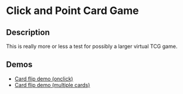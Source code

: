 # Click and Point Card Game
## Description
This is really more or less a test for possibly a larger virtual TCG game.

## Demos
- [Card flip demo (onclick)](https://youtu.be/K_eqQogfsWo)
- [Card flip demo (multiple cards)](https://youtube.com/shorts/A3lgDsOxLDo?feature=share)
